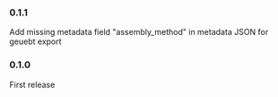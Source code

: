 ### 0.1.1

Add missing metadata field "assembly_method" in metadata JSON for geuebt export

### 0.1.0

First release

